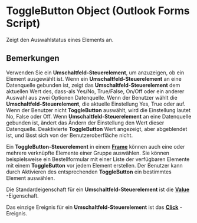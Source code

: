 
# ToggleButton Object (Outlook Forms Script)

Zeigt den Auswahlstatus eines Elements an.


## Bemerkungen

Verwenden Sie ein  **Umschaltfeld-Steuerelement**, um anzuzeigen, ob ein Element ausgewählt ist. Wenn ein **Umschaltfeld-Steuerelement** an eine Datenquelle gebunden ist, zeigt das **Umschaltfeld-Steuerelement** dem aktuellen Wert des, dass-als Yes/No, True/False, On/Off oder ein anderer Auswahl aus zwei Optionen Datenquelle. Wenn der Benutzer wählt die **Umschaltfeld-Steuerelement**, die aktuelle Einstellung Yes, True oder auf. Wenn der Benutzer nicht **ToggleButton** auswählt, wird die Einstellung lautet No, False oder Off. Wenn **Umschaltfeld-Steuerelement** an eine Datenquelle gebunden ist, ändert das Ändern der Einstellung den Wert dieser Datenquelle. Deaktivierte **ToggleButton** Wert angezeigt, aber abgeblendet ist, und lässt sich von der Benutzeroberfläche nicht.

Ein  **ToggleButton-Steuerelement** in einem **[Frame](5fb494d3-8e00-852a-c361-0e99358b1ce8.md)** können auch eine oder mehrere verknüpfte Elemente einer Gruppe auswählen. Sie können beispielsweise ein Bestellformular mit einer Liste der verfügbaren Elemente mit einem **ToggleButton** vor jedem Element erstellen. Der Benutzer kann durch Aktivieren des entsprechenden **ToggleButton** ein bestimmtes Element auswählen.

Die Standardeigenschaft für ein  **Umschaltfeld-Steuerelement** ist die **[Value](7e935582-fcae-a703-4fbe-eda43852d0ce.md)** -Eigenschaft.

Das einzige Ereignis für ein  **Umschaltfeld-Steuerelement** ist das **[Click](777a0efc-c376-221b-ecea-5bd7797488de.md)** -Ereignis.

